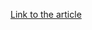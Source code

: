 [Link to the article](https://www.splunk.com/en_us/blog/security/the-final-shell-introducing-shellsweepx.html)
